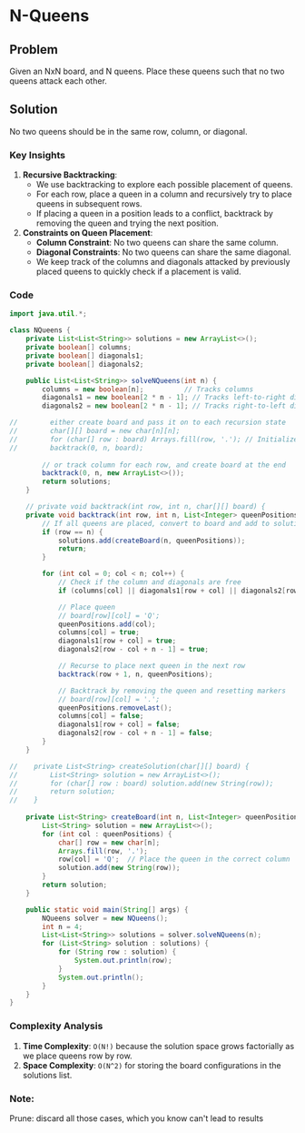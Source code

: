 # N-Queens
## Problem 
Given an NxN board, and N queens. Place these queens such that no two queens attack each other.

## Solution
No two queens should be in the same row, column, or diagonal. 

### Key Insights
1. **Recursive Backtracking**:
    - We use backtracking to explore each possible placement of queens.
    - For each row, place a queen in a column and recursively try to place queens in subsequent rows.
    - If placing a queen in a position leads to a conflict, backtrack by removing the queen and trying the next position.
2. **Constraints on Queen Placement**:
    - **Column Constraint**: No two queens can share the same column.
    - **Diagonal Constraints**: No two queens can share the same diagonal.
    - We keep track of the columns and diagonals attacked by previously placed queens to quickly check if a placement is valid.

### Code
```java
import java.util.*;

class NQueens {
    private List<List<String>> solutions = new ArrayList<>();
    private boolean[] columns;
    private boolean[] diagonals1;
    private boolean[] diagonals2;

    public List<List<String>> solveNQueens(int n) {
        columns = new boolean[n];          // Tracks columns
        diagonals1 = new boolean[2 * n - 1]; // Tracks left-to-right diagonals
        diagonals2 = new boolean[2 * n - 1]; // Tracks right-to-left diagonals

//        either create board and pass it on to each recursion state
//        char[][] board = new char[n][n];
//        for (char[] row : board) Arrays.fill(row, '.'); // Initialize the board with '.'
//        backtrack(0, n, board);
       
        // or track column for each row, and create board at the end
        backtrack(0, n, new ArrayList<>());
        return solutions;
    }

    // private void backtrack(int row, int n, char[][] board) {
    private void backtrack(int row, int n, List<Integer> queenPositions) {
        // If all queens are placed, convert to board and add to solutions
        if (row == n) {
            solutions.add(createBoard(n, queenPositions));
            return;
        }

        for (int col = 0; col < n; col++) {
            // Check if the column and diagonals are free
            if (columns[col] || diagonals1[row + col] || diagonals2[row - col + n - 1]) continue; // Conflicting placement

            // Place queen
            // board[row][col] = 'Q';
            queenPositions.add(col);
            columns[col] = true;
            diagonals1[row + col] = true;
            diagonals2[row - col + n - 1] = true;

            // Recurse to place next queen in the next row
            backtrack(row + 1, n, queenPositions);

            // Backtrack by removing the queen and resetting markers
            // board[row][col] = '.';
            queenPositions.removeLast();
            columns[col] = false;
            diagonals1[row + col] = false;
            diagonals2[row - col + n - 1] = false;
        }
    }

//    private List<String> createSolution(char[][] board) {
//        List<String> solution = new ArrayList<>();
//        for (char[] row : board) solution.add(new String(row));
//        return solution;
//    }
    
    private List<String> createBoard(int n, List<Integer> queenPositions) {
        List<String> solution = new ArrayList<>();
        for (int col : queenPositions) {
            char[] row = new char[n];
            Arrays.fill(row, '.');
            row[col] = 'Q';  // Place the queen in the correct column
            solution.add(new String(row));
        }
        return solution;
    }

    public static void main(String[] args) {
        NQueens solver = new NQueens();
        int n = 4;
        List<List<String>> solutions = solver.solveNQueens(n);
        for (List<String> solution : solutions) {
            for (String row : solution) {
                System.out.println(row);
            }
            System.out.println();
        }
    }
}
```

### Complexity Analysis
1. **Time Complexity**: `O(N!)` because the solution space grows factorially as we place queens row by row.
2. **Space Complexity**: `O(N^2)` for storing the board configurations in the solutions list.

### Note:
Prune: discard all those cases, which you know can't lead to results
